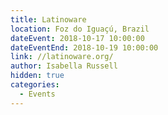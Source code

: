 ```yaml
---	
title: Latinoware
location: Foz do Iguaçú, Brazil
dateEvent: 2018-10-17 10:00:00		
dateEventEnd: 2018-10-19 10:00:00	
link: //latinoware.org/
author: Isabella Russell	
hidden: true
categories:	
  - Events	
---
```


